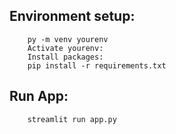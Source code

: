 ## Environment setup:

		py -m venv yourenv
		Activate yourenv:
		Install packages:
		pip install -r requirements.txt

## Run App:
		streamlit run app.py
